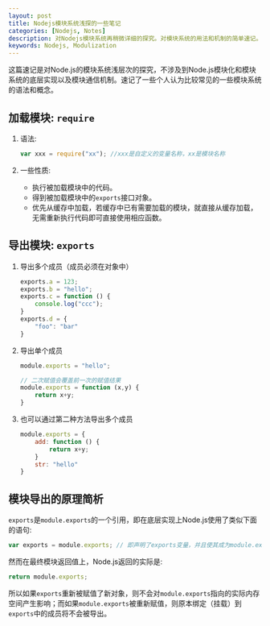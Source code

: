 ```yaml
---
layout: post
title: Nodejs模块系统浅探的一些笔记
categories: [Nodejs, Notes]
description: 对Nodejs模块系统再稍微详细的探究。对模块系统的用法和机制的简单速记。
keywords: Nodejs, Modulization
---
```


这篇速记是对Node.js的模块系统浅层次的探究，不涉及到Node.js模块化和模块系统的底层实现以及模块通信机制。速记了一些个人认为比较常见的一些模块系统的语法和概念。

## 加载模块: ``require``

1. 语法:  

    ```javascript
    var xxx = require("xx"); //xxx是自定义的变量名称，xx是模块名称
    ```

2. 一些性质:  
    - 执行被加载模块中的代码。
    - 得到被加载模块中的``exports``接口对象。
    - 优先从缓存中加载，若缓存中已有需要加载的模块，就直接从缓存加载，无需重新执行代码即可直接使用相应函数。

## 导出模块: ``exports``

1. 导出多个成员（成员必须在对象中）

    ```javascript
    exports.a = 123;
    exports.b = "hello";
    exports.c = function () {
        console.log("ccc");
    }
    exports.d = {
        "foo": "bar"
    }
    ```

2. 导出单个成员

    ```javascript
    module.exports = "hello";

    // 二次赋值会覆盖前一次的赋值结果
    module.exports = function (x,y) {
        return x+y;
    }
    ```

3. 也可以通过第二种方法导出多个成员

    ```javascript
    module.exports = {
        add: function () {
            return x+y;
        }
        str: "hello"
    }
    ```

## 模块导出的原理简析

``exports``是``module.exports``的一个引用，即在底层实现上Node.js使用了类似下面的语句:  

```javascript
var exports = module.exports; // 即声明了exports变量，并且使其成为module.exports的一个引用
```

然而在最终模块返回值上，Node.js返回的实际是:  

```javascript
return module.exports;
```

所以如果``exports``重新被赋值了新对象，则不会对``module.exports``指向的实际内存空间产生影响；而如果``module.exports``被重新赋值，则原本绑定（挂载）到``exports``中的成员将不会被导出。
